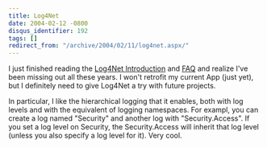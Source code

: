 ```yaml
---
title: Log4Net
date: 2004-02-12 -0800
disqus_identifier: 192
tags: []
redirect_from: "/archive/2004/02/11/log4net.aspx/"
---
```


I just finished reading the [Log4Net
Introduction](http://log4net.sourceforge.net/release/1.2.0.30507/doc/manual/introduction.html "Log4Net Introduction")
and
[FAQ](http://log4net.sourceforge.net/release/1.2.0.30507/doc/manual/faq.html "FAQ")
and realize I've been missing out all these years. I won't retrofit my
current App (just yet), but I definitely need to give Log4Net a try with
future projects.

In particular, I like the hierarchical logging that it enables, both
with log levels and with the equivalent of logging namespaces. For
exampl, you can create a log named "Security" and another log with
"Security.Access". If you set a log level on Security, the
Security.Access will inherit that log level (unless you also specify a
log level for it). Very cool.

